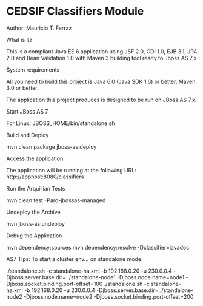 CEDSIF Classifiers Module
=========================

Author: Mauricio T. Ferraz

What is it?

This is a compliant Java EE 6 application using JSF 2.0, CDI 1.0, EJB 3.1, JPA 2.0 and Bean Validation 1.0 with Maven 3 building tool ready to Jboss AS 7.x

System requirements

All you need to build this project is Java 6.0 (Java SDK 1.6) or better, Maven 3.0 or better.

The application this project produces is designed to be run on JBoss AS 7.x.

Start JBoss AS 7

For Linux:   JBOSS_HOME/bin/standalone.sh

Build and Deploy

mvn clean package jboss-as:deploy

Access the application

The application will be running at the following URL: http://apphost:8080/classifiers

Run the Arquillian Tests

mvn clean test -Parq-jbossas-managed

Undeploy the Archive

mvn jboss-as:undeploy

Debug the Application

mvn dependency:sources
mvn dependency:resolve -Dclassifier=javadoc



AS7 Tips:
To start a cluster env... on standalone mode:

./standalone.sh -c standalone-ha.xml -b 192.168.0.20 -u 230.0.0.4 -Djboss.server.base.dir=../standalone-node1 -Djboss.node.name=node1 -Djboss.socket.binding.port-offset=100
./standalone.sh -c standalone-ha.xml -b 192.168.0.20 -u 230.0.0.4 -Djboss.server.base.dir=../standalone-node2 -Djboss.node.name=node2 -Djboss.socket.binding.port-offset=200

